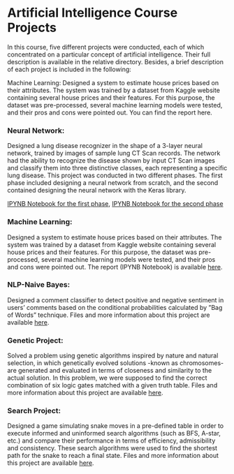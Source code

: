 # Artificial Intelligence Course Projects

In this course, five different projects were conducted, each of which concentrated on a particular concept of artificial intelligence. Their full description is available in the relative directory. Besides, a brief description of each project is included in the following:


Machine Learning:
Designed a system to estimate house prices based on their attributes. The system was trained by a dataset from Kaggle website containing several house prices and their features. For this purpose, the dataset was pre-processed, several machine learning models were tested, and their pros and cons were pointed out. You can find the report here.


### Neural Network: 
Designed a lung disease recognizer in the shape of a 3-layer neural network, trained by images of sample lung CT Scan records. The network had the ability to recognize the disease shown by input CT Scan images and classify them into three distinctive classes, each representing a specific lung disease. This project was conducted in two different phases. The first phase included designing a neural network from scratch, and the second contained designing the neural network with the Keras library. 
  
[IPYNB Notebook for the first phase](https://github.com/moeinsh78/Artificial-Intelligence-Course-Projects/blob/master/Neural%20Network/CA5-1_Report_Moein%20Shirdel.ipynb), [IPYNB Notebook for the second phase](https://github.com/moeinsh78/Artificial-Intelligence-Course-Projects/blob/master/Neural%20Network/CA5-2_Report_Moein%20Shirdel.ipynb)

### Machine Learning: 
Designed a system to estimate house prices based on their attributes. The system was trained by a dataset from Kaggle website containing several house prices and their features. For this purpose, the dataset was pre-processed, several machine learning models were tested, and their pros and cons were pointed out. The report (IPYNB Notebook) is available [here](https://github.com/moeinsh78/Artificial-Intelligence-Course-Projects/blob/master/Machine%20Learning/CA4.ipynb).

### NLP-Naive Bayes: 
Designed a comment classifier to detect positive and negative sentiment in users’ comments based on the conditional probabilities calculated by ”Bag of Words” technique. Files and more information about this project are available [here](https://github.com/moeinsh78/Artificial-Intelligence-Course-Projects/tree/master/NLP-NB).

### Genetic Project: 
Solved a problem using genetic algorithms inspired by nature and natural selection, in which genetically evolved solutions -known as chromosomes- are generated and evaluated in terms of closeness and similarity to the actual solution. In this problem, we were supposed to find the correct combination of six logic gates matched with a given truth table. Files and more information about this project are available [here](https://github.com/moeinsh78/Artificial-Intelligence-Course-Projects/tree/master/Genetic).

### Search Project: 
Designed a game simulating snake moves in a pre-defined table in order to execute informed and uninformed search algorithms (such as BFS, A-star, etc.) and compare their performance in terms of efficiency, admissibility and consistency. These search algorithms were used to find the shortest path for the snake to reach a final state. Files and more information about this project are available [here](https://github.com/moeinsh78/Artificial-Intelligence-Course-Projects/tree/master/Search).
